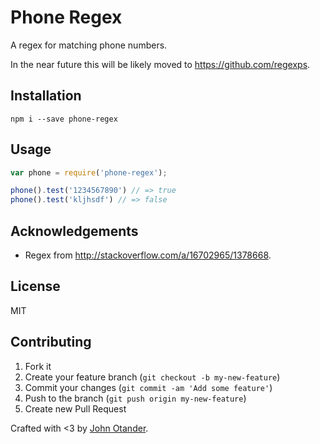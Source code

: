 # Phone Regex

A regex for matching phone numbers.

In the near future this will be likely moved to <https://github.com/regexps>.

## Installation

```
npm i --save phone-regex
```

## Usage

```javascript
var phone = require('phone-regex');

phone().test('1234567890') // => true
phone().test('kljhsdf') // => false
```

## Acknowledgements

* Regex from <http://stackoverflow.com/a/16702965/1378668>.

## License

MIT

## Contributing

1. Fork it
2. Create your feature branch (`git checkout -b my-new-feature`)
3. Commit your changes (`git commit -am 'Add some feature'`)
4. Push to the branch (`git push origin my-new-feature`)
5. Create new Pull Request

Crafted with <3 by [John Otander](http://johnotander.com).
